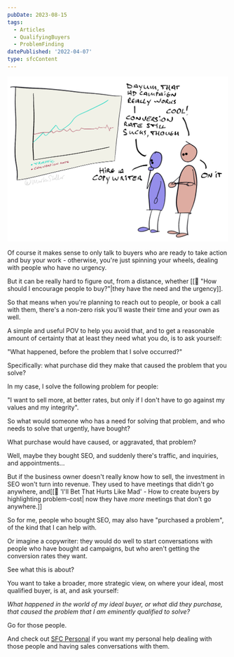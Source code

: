 ```yaml
---
pubDate: 2023-08-15
tags:
  - Articles
  - QualifyingBuyers
  - ProblemFinding
datePublished: '2022-04-07'
type: sfcContent
---
```


![](Media/SalesFlowCoach.app_What-purchase-caused-the-problem-that-you-solve_MartinStellar.jpg)

Of course it makes sense to only talk to buyers who are ready to take action and buy your work - otherwise, you're just spinning your wheels, dealing with people who have no urgency.

But it can be really hard to figure out, from a distance, whether [[📄 "How should I encourage people to buy?"|they have the need and the urgency]].

So that means when you're planning to reach out to people, or book a call with them, there's a non-zero risk you'll waste their time and your own as well.

A simple and useful POV to help you avoid that, and to get a reasonable amount of certainty that at least they need what you do, is to ask yourself:

"What happened, before the problem that I solve occurred?"

Specifically: what purchase did they make that caused the problem that you solve?

In my case, I solve the following problem for people:

"I want to sell more, at better rates, but only if I don't have to go against my values and my integrity".

So what would someone who has a need for solving that problem, and who needs to solve that urgently, have bought?

What purchase would have caused, or aggravated, that problem?

Well, maybe they bought SEO, and suddenly there's traffic, and inquiries, and appointments...

But if the business owner doesn't really know how to sell, the investment in SEO won't turn into revenue. They used to have meetings that didn't go anywhere, and[[📄 'I'll Bet That Hurts Like Mad' - How to create buyers by highlighting problem-cost| now they have *more* meetings that don't go anywhere.]]

So for me, people who bought SEO, may also have "purchased a problem", of the kind that I can help with.

Or imagine a copywriter: they would do well to start conversations with people who have bought ad campaigns, but who aren't getting the conversion rates they want.

See what this is about?

You want to take a broader, more strategic view, on where your ideal, most qualified buyer, is at, and ask yourself:

*What happened in the world of my ideal buyer, or what did they purchase, that caused the problem that I am eminently qualified to solve?*

Go for those people.

And check out [SFC Personal](https://personal.salesflowcoach.app/) if you want my personal help dealing with those people and having sales conversations with them.
